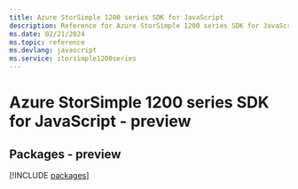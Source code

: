 ```yaml
---
title: Azure StorSimple 1200 series SDK for JavaScript
description: Reference for Azure StorSimple 1200 series SDK for JavaScript
ms.date: 02/21/2024
ms.topic: reference
ms.devlang: javascript
ms.service: storsimple1200series
---
```

# Azure StorSimple 1200 series SDK for JavaScript - preview
## Packages - preview
[!INCLUDE [packages](storsimple-1200-series-index.md)]